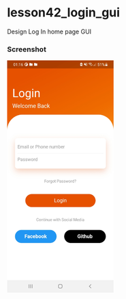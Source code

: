 # lesson42_login_gui
Design Log In home page GUI

### Screenshot
[<img src="assets/screenshot/img_login_UI.jpg" width="250">](assets/screenshot/img_login_UI.jpg)


